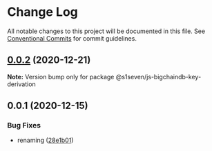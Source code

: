 # Change Log

All notable changes to this project will be documented in this file.
See [Conventional Commits](https://conventionalcommits.org) for commit guidelines.

## [0.0.2](https://github.com/s1seven/js-bigchaindb-wallet/compare/@s1seven/js-bigchaindb-key-derivation@0.0.1...@s1seven/js-bigchaindb-key-derivation@0.0.2) (2020-12-21)

**Note:** Version bump only for package @s1seven/js-bigchaindb-key-derivation





## 0.0.1 (2020-12-15)


### Bug Fixes

* renaming ([28e1b01](https://github.com/s1seven/js-bigchaindb-wallet/commit/28e1b01ac9ab03942a706bfb7f4a35489411275d))

